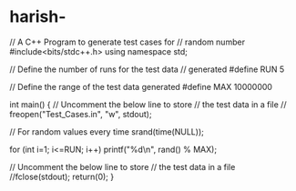# harish-
// A C++ Program to generate test cases for
// random number
#include<bits/stdc++.h>
using namespace std;


// Define the number of runs for the test data
// generated
#define RUN 5


// Define the range of the test data generated
#define MAX 10000000


int main()
{
// Uncomment the below line to store
// the test data in a file
// freopen("Test_Cases.in", "w", stdout);


// For random values every time
srand(time(NULL));


for (int i=1; i<=RUN; i++)
printf("%d\n", rand() % MAX);


// Uncomment the below line to store
// the test data in a file
//fclose(stdout);
return(0);
}
